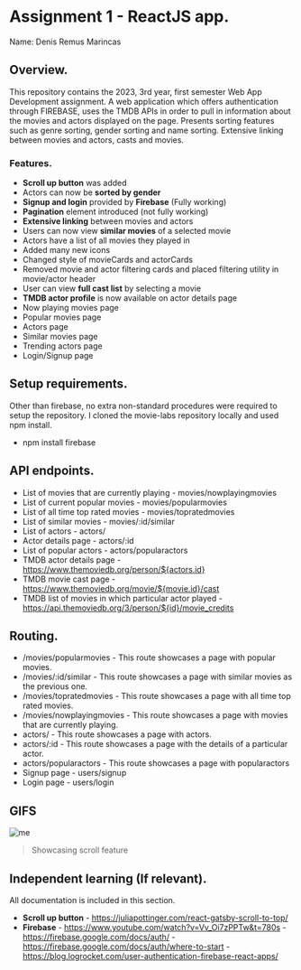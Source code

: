 # Assignment 1 - ReactJS app.

Name: Denis Remus Marincas

## Overview.

This repository contains the 2023, 3rd year, first semester Web App Development assignment. A web application which offers authentication through FIREBASE, uses the TMDB APIs in order to pull in information about the movies and actors displayed on the page. Presents sorting features such as genre sorting, gender sorting and name sorting. Extensive linking between movies and actors, casts and movies.

### Features.

+ __Scroll up button__ was added
+ Actors can now be __sorted by gender__
+ __Signup and login__ provided by __Firebase__ (Fully working)
+ __Pagination__ element introduced (not fully working)
+ __Extensive linking__ between movies and actors
+ Users can now view __similar movies__ of a selected movie
+ Actors have a list of all movies they played in
+ Added many new icons
+ Changed style of movieCards and actorCards
+ Removed movie and actor filtering cards and placed filtering utility in movie/actor header
+ User can view __full cast list__ by selecting a movie
+ __TMDB actor profile__ is now available on actor details page
+ Now playing movies page
+ Popular movies page
+ Actors page
+ Similar movies page
+ Trending actors page
+ Login/Signup page 

## Setup requirements.

Other than firebase, no extra non-standard procedures were required to setup the repository. I cloned the movie-labs repository locally and used npm install.
+ npm install firebase

## API endpoints.

+ List of movies that are currently playing - movies/nowplayingmovies 
+ List of current popular movies - movies/popularmovies
+ List of all time top rated movies - movies/topratedmovies
+ List of similar movies - movies/:id/similar
+ List of actors - actors/
+ Actor details page - actors/:id
+ List of popular actors - actors/popularactors
+ TMDB actor details page - https://www.themoviedb.org/person/${actors.id}
+ TMDB movie cast page - https://www.themoviedb.org/movie/${movie.id}/cast
+ TMDB list of movies in which particular actor played - https://api.themoviedb.org/3/person/${id}/movie_credits

## Routing.

+ /movies/popularmovies - This route showcases a page with popular movies.
+ /movies/:id/similar - This route showcases a page with similar movies as the previous one.
+ /movies/topratedmovies - This route showcases a page with all time top rated movies.
+ /movies/nowplayingmovies - This route showcases a page with movies that are currently playing.
+ actors/ - This route showcases a page with actors.
+ actors/:id - This route showcases a page with the details of a particular actor.
+ actors/popularactors - This route showcases a page with popularactors 
+ Signup page - users/signup
+ Login page - users/login

## GIFS
![me](https://github.com/mrn-dns/Y3-S1-WAD-ReactAssignment/blob/main/scrollbutton.gif)
>Showcasing scroll feature

## Independent learning (If relevant).

All documentation is included in this section.
+ __Scroll up button__ - https://juliapottinger.com/react-gatsby-scroll-to-top/
+ __Firebase__ - https://www.youtube.com/watch?v=Vv_Oi7zPPTw&t=780s
               - https://firebase.google.com/docs/auth/
               - https://firebase.google.com/docs/auth/where-to-start
               - https://blog.logrocket.com/user-authentication-firebase-react-apps/
